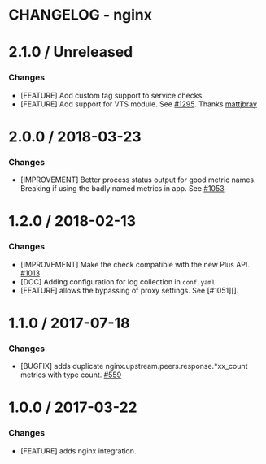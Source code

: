 # CHANGELOG - nginx

2.1.0 / Unreleased
==================

### Changes

* [FEATURE] Add custom tag support to service checks.
* [FEATURE] Add support for VTS module. See [#1295](https://github.com/DataDog/integrations-core/pull/1295). Thanks [mattjbray](https://github.com/mattjbray)

2.0.0 / 2018-03-23
==================

### Changes

* [IMPROVEMENT] Better process status output for good metric names. Breaking if using the badly named metrics in app. See [#1053][]


1.2.0 / 2018-02-13
==================

### Changes

* [IMPROVEMENT] Make the check compatible with the new Plus API. [#1013][]
* [DOC] Adding configuration for log collection in `conf.yaml`
* [FEATURE] allows the bypassing of proxy settings. See [#1051][].

1.1.0 / 2017-07-18
==================

### Changes

* [BUGFIX] adds duplicate nginx.upstream.peers.response.*xx_count metrics with type count. [#559][]

1.0.0 / 2017-03-22
==================

### Changes

* [FEATURE] adds nginx integration.

<!--- The following link definition list is generated by PimpMyChangelog --->
[#1053]: https://github.com/DataDog/integrations-core/issues/1053
[#1013]: https://github.com/DataDog/integrations-core/issues/1013
[#559]: https://github.com/DataDog/integrations-core/issues/559

